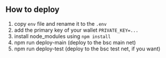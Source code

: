 ## How to deploy

1. copy `env` file and rename it to the `.env`
2. add the primary key of your wallet `PRIVATE_KEY=...`
3. install node_modules using `npm install`
4. npm run deploy-main (deploy to the bsc main net)
5. npm run deploy-test (deploy to the bsc test net, if you want)
